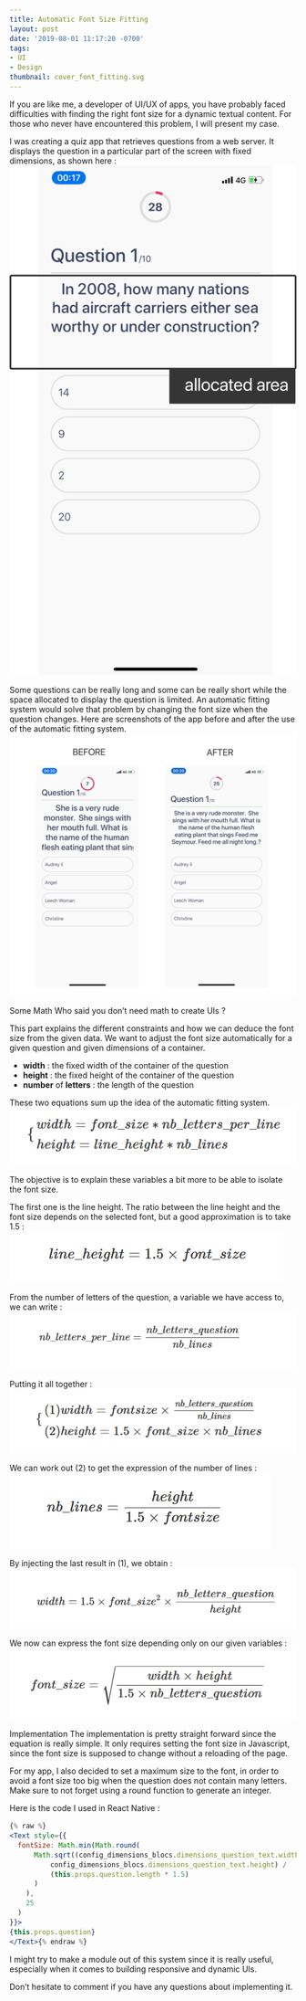 ```yaml
---
title: Automatic Font Size Fitting
layout: post
date: '2019-08-01 11:17:20 -0700'
tags:
- UI
- Design
thumbnail: cover_font_fitting.svg
---
```


If you are like me, a developer of UI/UX of apps, you have probably faced difficulties with finding the right font size for a dynamic textual content. For those who never have encountered this problem, I will present my case.

I was creating a quiz app that retrieves questions from a web server. It displays the question in a particular part of the screen with fixed dimensions, as shown here :
![](/assets/article_pic/screen_app_font_1.png)

Some questions can be really long and some can be really short while the space allocated to display the question is limited. An automatic fitting system would solve that problem by changing the font size when the question changes. Here are screenshots of the app before and after the use of the automatic fitting system.
![](/assets/article_pic/screen_app_font_2.png)

Some Math
Who said you don’t need math to create UIs ?

This part explains the different constraints and how we can deduce the font size from the given data. We want to adjust the font size automatically for a given question and given dimensions of a container.

* **width** : the fixed width of the container of the question
* **height** : the fixed height of the container of the question
* **number** of **letters**  : the length of the question


These two equations sum up the idea of the automatic fitting system.
![](/assets/article_pic/font-sizing/formula1.png)

The objective is to explain these variables a bit more to be able to isolate the font size.

The first one is the line height. The ratio between the line height and the font size depends on the selected font, but a good approximation is to take 1.5 :
![](/assets/article_pic/font-sizing/formula2.png)

From the number of letters of the question, a variable we have access to, we can write :
![](/assets/article_pic/font-sizing/formula3.png)

Putting it all together :
![](/assets/article_pic/font-sizing/formula4.png)

We can work out (2) to get the expression of the number of lines :
![](/assets/article_pic/font-sizing/formula5.png)

By injecting the last result in (1), we obtain :
![](/assets/article_pic/font-sizing/formula6.png)

We now can express the font size depending only on our given variables :
![](/assets/article_pic/font-sizing/formula7.png)

Implementation
The implementation is pretty straight forward since the equation is really simple. It only requires setting the font size in Javascript, since the font size is supposed to change without a reloading of the page.

For my app, I also decided to set a maximum size to the font, in order to avoid a font size too big when the question does not contain many letters. Make sure to not forget using a round function to generate an integer.

Here is the code I used in React Native :

```jsx
{% raw %}
<Text style={{
  fontSize: Math.min(Math.round(
      Math.sqrt((config_dimensions_blocs.dimensions_question_text.width *
          config_dimensions_blocs.dimensions_question_text.height) /
          (this.props.question.length * 1.5)
      )
    ),
    25
  )
}}>
{this.props.question}
</Text>{% endraw %}
```

I might try to make a module out of this system since it is really useful, especially when it comes to building responsive and dynamic UIs.

Don’t hesitate to comment if you have any questions about implementing it.